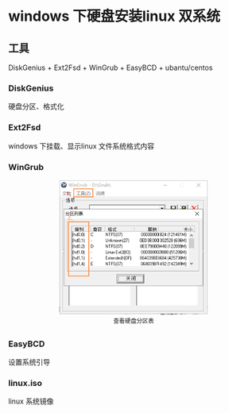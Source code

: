 # windows 下硬盘安装linux 双系统
## 工具
DiskGenius + Ext2Fsd + WinGrub + EasyBCD + ubantu/centos
### DiskGenius
硬盘分区、格式化
### Ext2Fsd
windows 下挂载、显示linux 文件系统格式内容
### WinGrub
<p align="center">
<img src="wingrub.png" width="300">
<br>
<sup>
查看硬盘分区表
</sup>
</p>

### EasyBCD
设置系统引导
### linux.iso
linux 系统镜像
